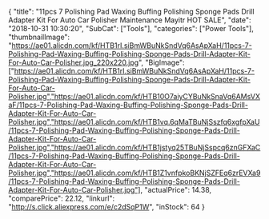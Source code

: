 {
	"title": "11pcs 7  Polishing Pad Waxing Buffing Polishing Sponge Pads Drill Adapter Kit For Auto Car Polisher Maintenance Mayitr HOT SALE",
	"date": "2018-10-31 10:30:20",
	"SubCat": ["Tools"],
	"categories": ["Power Tools"],
	"thumbnailImage": "https://ae01.alicdn.com/kf/HTB1rI.siBmWBuNkSndVq6AsApXaH/11pcs-7-Polishing-Pad-Waxing-Buffing-Polishing-Sponge-Pads-Drill-Adapter-Kit-For-Auto-Car-Polisher.jpg_220x220.jpg",
	"BigImage": ["https://ae01.alicdn.com/kf/HTB1rI.siBmWBuNkSndVq6AsApXaH/11pcs-7-Polishing-Pad-Waxing-Buffing-Polishing-Sponge-Pads-Drill-Adapter-Kit-For-Auto-Car-Polisher.jpg","https://ae01.alicdn.com/kf/HTB10O7aiyCYBuNkSnaVq6AMsVXaF/11pcs-7-Polishing-Pad-Waxing-Buffing-Polishing-Sponge-Pads-Drill-Adapter-Kit-For-Auto-Car-Polisher.jpg","https://ae01.alicdn.com/kf/HTB1vq.6qMaTBuNjSszfq6xgfpXaU/11pcs-7-Polishing-Pad-Waxing-Buffing-Polishing-Sponge-Pads-Drill-Adapter-Kit-For-Auto-Car-Polisher.jpg","https://ae01.alicdn.com/kf/HTB1jstyq25TBuNjSspcq6znGFXaC/11pcs-7-Polishing-Pad-Waxing-Buffing-Polishing-Sponge-Pads-Drill-Adapter-Kit-For-Auto-Car-Polisher.jpg","https://ae01.alicdn.com/kf/HTB1Z1vnfpkoBKNjSZFEq6zrEVXa9/11pcs-7-Polishing-Pad-Waxing-Buffing-Polishing-Sponge-Pads-Drill-Adapter-Kit-For-Auto-Car-Polisher.jpg"],
	"actualPrice": 14.38,
	"comparePrice": 22.12,
	"linkurl": "http://s.click.aliexpress.com/e/c2dSqP1W",
	"inStock": 64
}
